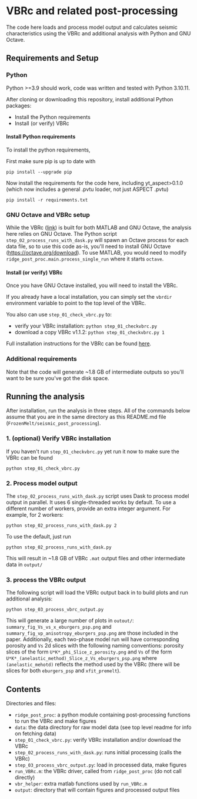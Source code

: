 # VBRc and related post-processing

The code here loads and process model output and calculates seismic characteristics 
using the VBRc and additional analysis with Python and GNU Octave.

## Requirements and Setup 

### Python 

Python >=3.9 should work, code was written and tested with Python 3.10.11. 

After cloning or downloading this repository, install additional Python packages: 

* Install the Python requirements
* Install (or verify) VBRc  

#### Install Python requirements 

To install the python requirements, 

First make sure pip is up to date with

```shell
pip install --upgrade pip
```

Now install the requirements for the code here, including yt_aspect>0.1.0 (which now includes a general .pvtu loader, not just ASPECT .pvtu)

```shell
pip install -r requirements.txt
```

### GNU Octave and VBRc setup 

While the VBRc ([link](https://vbr-calc.github.io/vbr)) is built for both MATLAB
and GNU Octave, the analysis here relies on GNU Octave. The Python script 
`step_02_process_runs_with_dask.py` will spawn an Octave process for each data file, 
so to use this code as-is, you'll need to install GNU Octave 
(https://octave.org/download). To use MATLAB, you would need to modify 
`ridge_post_proc.main.process_single_run` where it starts `octave`. 

#### Install (or verify) VBRc

Once you have GNU Octave installed,  you will need to install the VBRc. 

If you already have a local installation, you can simply set 
the  `vbrdir` environment variable to point to the top level of the VBRc. 

You also can use `step_01_check_vbrc.py` to: 
* verify your VBRc installation: `python step_01_checkvbrc.py`
* download a copy VBRc v1.1.2: `python step_01_checkvbrc.py 1`

Full installation instructions for the VBRc can be found [here](https://vbr-calc.github.io/vbr/gettingstarted/installation/).

### Additional requirements

Note that the code will generate ~1.8 GB of intermediate outputs so you'll want 
to be sure you've got the disk space.

## Running the analysis 

After installation, run the analysis in three steps. All of the commands below assume that you 
are in the same directory as this README.md file (`FrozenMelt/seismic_post_processing`).

### 1. (optional) Verify VBRc installation

If you haven't run `step_01_checkvbrc.py` yet run it now to make sure the VBRc can be found 

```shell
python step_01_check_vbrc.py
```

### 2. Process model output 

The `step_02_process_runs_with_dask.py` script uses Dask to process model output in parallel. It 
uses 6 single-threaded works by default. To use a different number of workers, provide an extra 
integer argument. For example, for 2 workers:

```shell
python step_02_process_runs_with_dask.py 2
```

To use the default, just run 

```shell
python step_02_process_runs_with_dask.py
```

This will result in ~1.8 GB of VBRc `.mat` output files and other intermediate data in `output/` 

### 3. process the VBRc output 

The following script will load the VBRc output back in to build plots and run 
additional analysis: 

```shell 
python step_03_process_vbrc_output.py
```

This will generate a large number of plots in `outout/`: `summary_fig_Vs_vs_x_eburgers_psp.png`
and `summary_fig_vp_anisotropy_eburgers_psp.png` are those included in the paper. 
Additionally, each two-phase model run will have corresponding porosity and `Vs` 2d
slices with the following naming conventions: porosity slices of the form `U*K*_phi_Slice_z_porosity.png` 
and `Vs` of the form `U*K*_(anelastic_method)_Slice_z_Vs_eburgers_psp.png` where `(anelastic_mehotd)`
reflects the method used by the VBRc (there will be slices for both `eburgers_psp` and `xfit_premelt`).

## Contents 

Directories and files: 

* `ridge_post_proc`: a python module containing post-processing functions to run the VBRc and make figures
* `data`: the data directory for raw model data (see top level readme for info on fetching data)
* `step_01_check_vbrc.py`: verify VBRc installation and/or download the VBRc
* `step_02_process_runs_with_dask.py`: runs initial processing (calls the VBRc)
* `step_03_process_vbrc_output.py`: load in processed data, make figures
* `run_VBRc.m`: the VBRc driver, called from `ridge_post_proc` (do not call directly)
* `vbr_helper`: extra matlab functions used by `run_VBRc.m`
* `output`: directory that will contain figures and processed output files

